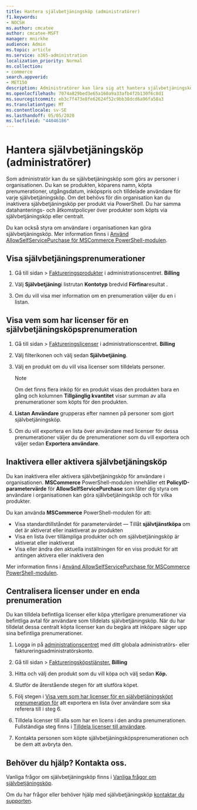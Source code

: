 ```yaml
---
title: Hantera självbetjäningsköp (administratörer)
f1.keywords:
- NOCSH
ms.author: cmcatee
author: cmcatee-MSFT
manager: mnirkhe
audience: Admin
ms.topic: article
ms.service: o365-administration
localization_priority: Normal
ms.collection:
- commerce
search.appverid:
- MET150
description: Administratörer kan lära sig att hantera självbetjäningsköp som görs av användare i organisationen.
ms.openlocfilehash: 7074a829bed3e65a160a9a33afb4f2b130f6c8d1
ms.sourcegitcommit: eb3c7f473e8fe62624f52c9bb38dcd6a96fa58a3
ms.translationtype: MT
ms.contentlocale: sv-SE
ms.lasthandoff: 05/05/2020
ms.locfileid: "44046186"
---
```

# <a name="manage-self-service-purchases-admin"></a>Hantera självbetjäningsköp (administratörer)

Som administratör kan du se självbetjäningsköp som görs av personer i organisationen. Du kan se produkten, köparens namn, köpta prenumerationer, utgångsdatum, inköpspris och tilldelade användare för varje självbetjäningsköp. Om det behövs för din organisation kan du inaktivera självbetjäningsköp per produkt via PowerShell. Du har samma datahanterings- och åtkomstpolicyer över produkter som köpts via självbetjäningsköp eller centralt.

Du kan också styra om användare i organisationen kan göra självbetjäningsköp. Mer information finns i [Använd AllowSelfServicePurchase för MSCommerce PowerShell-modulen](allowselfservicepurchase-powershell.md).

## <a name="view-self-service-subscriptions"></a>Visa självbetjäningsprenumerationer

1. Gå till sidan > <a href="https://go.microsoft.com/fwlink/p/?linkid=842054" target="_blank">Faktureringsprodukter</a> i administrationscentret. **Billing**

2. Välj **Självbetjäning**i listrutan **Kontotyp** bredvid **Förfina**resultat .

3. Om du vill visa mer information om en prenumeration väljer du en i listan.

## <a name="view-who-has-licenses-for-a-self-service-purchase-subscription"></a>Visa vem som har licenser för en självbetjäningsköpsprenumeration

1. Gå till sidan > <a href="https://go.microsoft.com/fwlink/p/?linkid=842264" target="_blank">Faktureringslicenser</a> i administrationscentret. **Billing**

2. Välj filterikonen och välj sedan **Självbetjäning**.

3. Välj en produkt om du vill visa licenser som tilldelats personer.

    > [!NOTE]
    > Om det finns flera inköp för en produkt visas den produkten bara en gång och kolumnen **Tillgänglig kvantitet** visar summan av alla prenumerationer som köpts för den produkten.

4. **Listan Användare** grupperas efter namnen på personer som gjort självbetjäningsköp.

5. Om du vill exportera en lista över användare med licenser för dessa prenumerationer väljer du de prenumerationer som du vill exportera och väljer sedan **Exportera användare**.

## <a name="disable-or-enable-self-service-purchases"></a>Inaktivera eller aktivera självbetjäningsköp

Du kan inaktivera eller aktivera självbetjäningsköp för användare i organisationen. **MSCommerce** PowerShell-modulen innehåller ett **PolicyID-parametervärde** för **AllowSelfServicePurchase** som låter dig styra om användare i organisationen kan göra självbetjäningsköp och för vilka produkter.

Du kan använda **MSCommerce** PowerShell-modulen för att:

- Visa standardtillståndet för parametervärdet &mdash; Tillåt **självtjänstköpa** om det är aktiverat eller inaktiverat av produkten
- Visa en lista över tillämpliga produkter och om självbetjäningsköp är aktiverat eller inaktiverat
- Visa eller ändra den aktuella inställningen för en viss produkt för att antingen aktivera eller inaktivera den

Mer information finns i [Använd AllowSelfServicePurchase för MSCommerce PowerShell-modulen](allowselfservicepurchase-powershell.md).

## <a name="centralize-licenses-under-a-single-subscription"></a>Centralisera licenser under en enda prenumeration

Du kan tilldela befintliga licenser eller köpa ytterligare prenumerationer via befintliga avtal för användare som tilldelats självbetjäningsköp. När du har tilldelat dessa centralt köpta licenser kan du begära att inköpare säger upp sina befintliga prenumerationer.

1. Logga in på <a href="https://go.microsoft.com/fwlink/p/?linkid=2024339" target="_blank">administrationscentret</a> med ditt globala administratörs- eller faktureringsadministratörskonto.

2. Gå till sidan > <a href="https://go.microsoft.com/fwlink/p/?linkid=868433" target="_blank">Faktureringsköpstjänster.</a> **Billing**

3. Hitta och välj den produkt som du vill köpa och välj sedan **Köp.**

4. Slutför de återstående stegen för att slutföra köpet.

5. Följ stegen i [Visa vem som har licenser för en självbetjäningsköpt prenumeration för](#view-who-has-licenses-for-a-self-service-purchase-subscription) att exportera en lista över användare som ska referera till i steg 6.

6. Tilldela licenser till alla som har en licens i den andra prenumerationen. Fullständiga steg finns i [Tilldela licenser till användare](../../admin/manage/assign-licenses-to-users.md).

7. Kontakta personen som köpte självbetjäningsköpsprenumerationen och be dem att avbryta den.

## <a name="need-help-contact-us"></a>Behöver du hjälp? Kontakta oss.

Vanliga frågor om självbetjäningsköp finns i [Vanliga frågor om självbetjäningsköp](self-service-purchase-faq.md).

Om du har frågor eller behöver hjälp med självbetjäningsköp [kontaktar du supporten](../../admin/contact-support-for-business-products.md).
